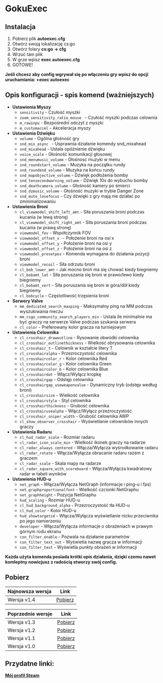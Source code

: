 # GokuExec
## Instalacja
1. Pobierz plik **autoexec.cfg**
1. Otwórz swoją lokalizację cs:go
1. Otwórz folery **cs:go -> cfg**
1. Wrzuć tam plik
1. W grze wpisz **exec autoexec.cfg**
1. GOTOWE!

**Jeśli chcesz aby config wgrywał się po włączeniu gry wpisz do opcji uruchamiania: +exec autoexec**
## Opis konfiguracji - spis komend (ważniejszych)
* **Ustawienia Myszy**
   * `sensitivity` - Czułość myszki
   * `zoom_sensitivity_ratio_mouse ` - Czułość myszki podczas celownia
   * `m_rawinpu` - Bezpośredni odczyt z myszki
   * `m_customaccel` - Akceleracja myszy
* **Ustawienia Dźwięku**
   * `volume` - Ogólna głośność gry
   * `snd_mix_async ` - Usprawnia działanie komendy snd_mixahead
   * `snd_mixahead` - Ustala opóźnienie dźwięku
   * `voice_scale` - Głośność komunikacji głosowej
   * `snd_menumusic_volume` - Głośnosc muzyki w menu 
   * `snd_roundstart_volume` - Muzyka na początku rundy
   * `snd_roundend_volume` - Muzyka na końcu rundy
   * `snd_mapobjective_volume` - Dźwięk podłożenia bomby
   * `snd_tensecondwarning_volume` - Dźwięk 10s do wybuchu bomby
   * `snd_deathcamera_volume` - Głośność kamery po śmierci
   * `snd_dzmusic_volume` - Głośność muzyki w trybie Danger Zone
   * `snd_mute_losefocus` - Czy dźwięki z gry mają nie działać po zminimalizowaniu
* **Ustawienia Broni**
   * `cl_viewmodel_shift_left_amt` - Siła poruszania broni podczas kucania (w lewą stronę)
   * `cl_viewmodel_shift_right_amt` - Siła poruszania broni podczas kucania (w prawą stronę)
   * `viewmodel_fov` - Współczynnik FOV 
   * `viewmodel_offset_x ` - Położenie broni na osi x
   * `viewmodel_offset_y` - Położenie broni na osi y
   * `viewmodel_offset_z` - Położenie broni na osi z
   * `viewmodel_presetpos` - Komenda wymagana do działania pozycji broni
   * `viewmodel_recoil` - Siła odrzutu broni
   * `cl_bob_lower_amt` - Jak mocno broń ma się chować kiedy biegniemy
   * `cl_bobamt_lat` - Siła poruszania się broni w prawo/lewo kiedy biegniemy
   * `cl_bobamt_vert` - Siła poruszania się broni w góra/dół kiedy biegniemy
   * `cl_bobcycle` - Częstotliwość trzęsienia broni
* **Serwery Valve**
   * `mm_dedicated_search_maxping` - Maksymalny ping na MM podczas wyszukiwania meczu
   * `mm_csgo_community_search_players_min` - Ustala ile minimalnie ma być graczy na serwerze Valve podczas szukania serwera
   * `cl_color` - Preferowany kolor gracza na turniejowym
* **Ustawienia Celownika** 
   * `cl_crosshair_drawoutline` - Rysowanie obwódki celownika
   * `cl_crosshair_outlinethickness` - Wielkość obrysowania celownika
   * `cl_crosshair_t` - Celownik w kształcie litery T
   * `cl_crosshairalpha` - Przezroczystość celownika
   * `cl_crosshaircolor_r` - Kolor celownika Red
   * `cl_crosshaircolor_g` - Kolor celownika Green
   * `cl_crosshaircolor_b` - Kolor celownika Blue
   * `cl_crosshairdot` - Włącz/Wyłącz kropkę
   * `cl_crosshairgap` - Odstęp celownika
   * `cl_crosshairgap_useweaponvalue` - Dynamiczny tryb (odstęp według broni)
   * `cl_crosshairsize` - Wielkość celownika
   * `cl_crosshairstyle` - Styl celownika
   * `cl_crosshairthickness` - Grubość celownika
   * `cl_crosshairusealpha` - Włącz/Wyłącz przezroczystość
   * `cl_crosshair_sniper_width` - Grubość celownika AWP
   * `cl_show_observer_crosshair` - Wyświetlanie celowników innych graczy
* **Ustawienia Radaru**
   * `cl_hud_radar_scale` - Rozmiar radaru
   * `cl_radar_icon_scale_min` - Wielkość ikonek graczy na radarze
   * `cl_radar_always_centered` - Włącza/Wyłącza wyśrodkowanie radaru
   * `cl_radar_rotate` - Włącza/Wyłącza obracanie radaru razem z graczem
   * `cl_radar_scale` - Skala mapy na radarze
   * `cl_radar_square_with_scoreboard` - Włącza/Wyłącza kwadratowy radar w tabeli wyników
* **Ustawienia HUD-u**
   * `net_graph` - Włącza/Wyłącza NetGraph (informacje i ping-u i fps)
   * `net_graphproportionalfont` - Wielkość czcionki NetGraphu
   * `net_graphheight` - Pozycja NetGraphu
   * `hud_scaling` - Rozmiar HUD-u
   * `cl_hud_background_alpha` - Przezroczystość tła HUD-u
   * `cl_hud_color` - Kolor HUD-u
   * `hud_showtargetid` - Włącza/Wyłącza wyświetlanie nicku przeciwnika po jego namierzeniu
   * `developer` - Włącza/Wyłącza informacje o obrażeniach w prawym górnym rodu ekranu
   * `con_filter_enable` - Pozwala na działanie parametrów
   * `con_filter_text_out` - Wyświetla nazwę gracza w informacji
   * `con_filter_text` - Wyświetla punkty obrażeń w informacji            


**Każda użyta komenda posiada krótki opis działania, 
dzięki czemu nawet komleptny nowicjusz z radością stworzy swój config.**
## Pobierz
**Najnowsza wersja** | **Link**
------------ | -------------
Wersja v1.4 | [Pobierz](https://github.com/kamehame-ha/GokuExec/releases/tag/v1.4)

**Poprzednie wersje** | **Link**
------------ | -------------
Wersja v1.3 | [Pobierz](https://github.com/kamehame-ha/GokuExec/releases/tag/v1.3)
Wersja v1.2 | [Pobierz](https://github.com/kamehame-ha/GokuExec/releases/tag/v1.2)
Wersja v1.1 | [Pobierz](https://github.com/kamehame-ha/GokuExec/releases/tag/v1.1)
Wersja v1.0 | [Pobierz](https://github.com/kamehame-ha/GokuExec/releases/tag/v1.0)

## Przydatne linki:

[**Mój profil Steam**](https://steamcommunity.com/id/kamehame_ha/)

